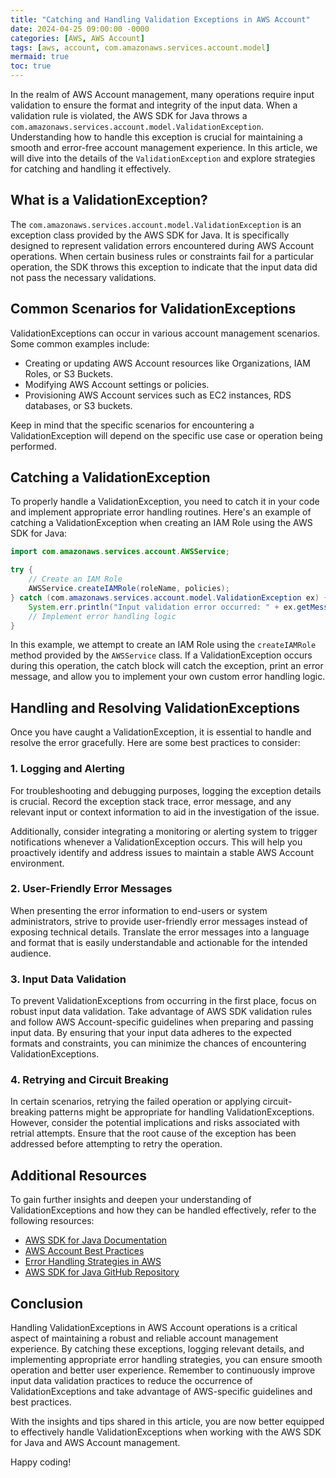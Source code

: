```yaml
---
title: "Catching and Handling Validation Exceptions in AWS Account"
date: 2024-04-25 09:00:00 -0000
categories: [AWS, AWS Account]
tags: [aws, account, com.amazonaws.services.account.model]
mermaid: true
toc: true
---
```



In the realm of AWS Account management, many operations require input validation to ensure the format and integrity of the input data. When a validation rule is violated, the AWS SDK for Java throws a `com.amazonaws.services.account.model.ValidationException`. Understanding how to handle this exception is crucial for maintaining a smooth and error-free account management experience. In this article, we will dive into the details of the `ValidationException` and explore strategies for catching and handling it effectively.

## What is a ValidationException?

The `com.amazonaws.services.account.model.ValidationException` is an exception class provided by the AWS SDK for Java. It is specifically designed to represent validation errors encountered during AWS Account operations. When certain business rules or constraints fail for a particular operation, the SDK throws this exception to indicate that the input data did not pass the necessary validations.

## Common Scenarios for ValidationExceptions

ValidationExceptions can occur in various account management scenarios. Some common examples include:

- Creating or updating AWS Account resources like Organizations, IAM Roles, or S3 Buckets.
- Modifying AWS Account settings or policies.
- Provisioning AWS Account services such as EC2 instances, RDS databases, or S3 buckets.

Keep in mind that the specific scenarios for encountering a ValidationException will depend on the specific use case or operation being performed.

## Catching a ValidationException

To properly handle a ValidationException, you need to catch it in your code and implement appropriate error handling routines. Here's an example of catching a ValidationException when creating an IAM Role using the AWS SDK for Java:

```java
import com.amazonaws.services.account.AWSService;

try {
    // Create an IAM Role
    AWSService.createIAMRole(roleName, policies);
} catch (com.amazonaws.services.account.model.ValidationException ex) {
    System.err.println("Input validation error occurred: " + ex.getMessage());
    // Implement error handling logic
}
```

In this example, we attempt to create an IAM Role using the `createIAMRole` method provided by the `AWSService` class. If a ValidationException occurs during this operation, the catch block will catch the exception, print an error message, and allow you to implement your own custom error handling logic.

## Handling and Resolving ValidationExceptions

Once you have caught a ValidationException, it is essential to handle and resolve the error gracefully. Here are some best practices to consider:

### 1. Logging and Alerting

For troubleshooting and debugging purposes, logging the exception details is crucial. Record the exception stack trace, error message, and any relevant input or context information to aid in the investigation of the issue.

Additionally, consider integrating a monitoring or alerting system to trigger notifications whenever a ValidationException occurs. This will help you proactively identify and address issues to maintain a stable AWS Account environment.

### 2. User-Friendly Error Messages

When presenting the error information to end-users or system administrators, strive to provide user-friendly error messages instead of exposing technical details. Translate the error messages into a language and format that is easily understandable and actionable for the intended audience.

### 3. Input Data Validation

To prevent ValidationExceptions from occurring in the first place, focus on robust input data validation. Take advantage of AWS SDK validation rules and follow AWS Account-specific guidelines when preparing and passing input data. By ensuring that your input data adheres to the expected formats and constraints, you can minimize the chances of encountering ValidationExceptions.

### 4. Retrying and Circuit Breaking

In certain scenarios, retrying the failed operation or applying circuit-breaking patterns might be appropriate for handling ValidationExceptions. However, consider the potential implications and risks associated with retrial attempts. Ensure that the root cause of the exception has been addressed before attempting to retry the operation.

## Additional Resources

To gain further insights and deepen your understanding of ValidationExceptions and how they can be handled effectively, refer to the following resources:

- [AWS SDK for Java Documentation](https://docs.aws.amazon.com/sdk-for-java/index.html)
- [AWS Account Best Practices](https://aws.amazon.com/blogs/apn/top-10-best-practices-for-aws-account-structures/)
- [Error Handling Strategies in AWS](https://aws.amazon.com/blogs/architecture/evolving-microservice-architectures-and-middleware/)
- [AWS SDK for Java GitHub Repository](https://github.com/aws/aws-sdk-java)

## Conclusion

Handling ValidationExceptions in AWS Account operations is a critical aspect of maintaining a robust and reliable account management experience. By catching these exceptions, logging relevant details, and implementing appropriate error handling strategies, you can ensure smooth operation and better user experience. Remember to continuously improve input data validation practices to reduce the occurrence of ValidationExceptions and take advantage of AWS-specific guidelines and best practices.

With the insights and tips shared in this article, you are now better equipped to effectively handle ValidationExceptions when working with the AWS SDK for Java and AWS Account management.

Happy coding!